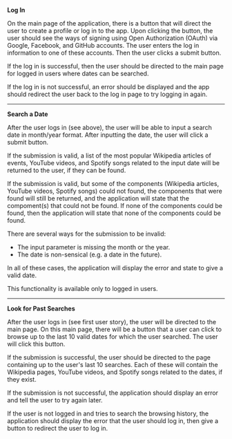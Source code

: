 **Log In**

On the main page of the application, there is a button that will direct the user to create a profile or log in to the app. Upon clicking the button, the user should see the ways of signing using Open Authorization (OAuth) via Google, Facebook, and GitHub accounts. The user enters the log in information to one of these accounts. Then the user clicks a submit button.

If the log in is successful, then the user should be directed to the main page for logged in users where dates can be searched.

If the log in is not successful, an error should be displayed and the app should redirect the user back to the log in page to try logging in again.


---


**Search a Date**

After the user logs in (see above), the user will be able to input a search date in month/year format. After inputting the date, the user will click a submit button. 

If the submission is valid, a list of the most popular Wikipedia articles of events, YouTube videos, and Spotify songs related to the input date will be returned to the user, if they can be found.

If the submission is valid, but some of the components (Wikipedia articles, YouTube videos, Spotify songs) could not found, the components that were found will still be returned, and the application will state that the compoment(s) that could not be found. If none of the components could be found, then the application will state that none of the components could be found.

There are several ways for the submission to be invalid:
* The input parameter is missing the month or the year.
* The date is non-sensical (e.g. a date in the future).

In all of these cases, the application will display the error and state to give a valid date.


This functionality is available only to logged in users.


---


**Look for Past Searches**

After the user logs in (see first user story), the user will be directed to the main page. On this main page, there will be a button that a user can click to browse up to the last 10 valid dates for which the user searched. The user will click this button.

If the submission is successful, the user should be directed to the page containing up to the user's last 10 searches. Each of these will contain the Wikipedia pages, YouTube videos, and Spotify songs related to the dates, if they exist.

If the submission is not successful, the application should display an error and tell the user to try again later.

If the user is not logged in and tries to search the browsing history, the application should display the error that the user should log in, then give a button to redirect the user to log in.
